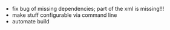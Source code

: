 * fix bug of missing dependencies; part of the xml is missing!!!
* make stuff configurable via command line
* automate build